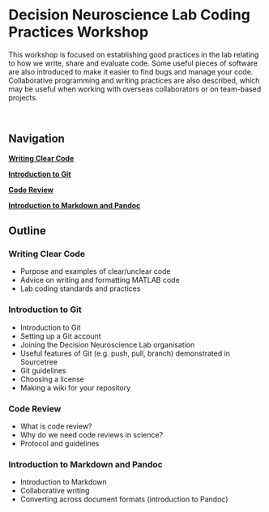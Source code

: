 # Decision Neuroscience Lab Coding Practices Workshop

This workshop is focused on establishing good practices in the lab relating to how we write, share and evaluate code. Some useful pieces of software are also introduced to make it easier to find bugs and manage your code. Collaborative programming and writing practices are also described, which may be useful when working with overseas collaborators or on team-based projects.

<br/>

## Navigation

[**Writing Clear Code**](https://github.com/Decision-Neuroscience-Lab/coding-workshop-material/blob/master/Writing-Clear-Code.md)

[**Introduction to Git**](https://github.com/Decision-Neuroscience-Lab/coding-workshop-material/blob/master/Introduction-to-Git.md)

[**Code Review**](https://github.com/Decision-Neuroscience-Lab/coding-workshop-material/blob/master/Code-Peer-Review.md)

[**Introduction to Markdown and Pandoc**](https://github.com/Decision-Neuroscience-Lab/coding-workshop-material/blob/master/Intro-to-Markdown-and-Pandoc.md)


## Outline

### Writing Clear Code

* Purpose and examples of clear/unclear code
* Advice on writing and formatting MATLAB code
* Lab coding standards and practices


### Introduction to Git

* Introduction to Git
* Setting up a Git account
* Joining the Decision Neuroscience Lab organisation
* Useful features of Git (e.g. push, pull, branch) demonstrated in Sourcetree
* Git guidelines
* Choosing a license
* Making a wiki for your repository


### Code Review

* What is code review?
* Why do we need code reviews in science?
* Protocol and guidelines

### Introduction to Markdown and Pandoc

* Introduction to Markdown
* Collaborative writing
* Converting across document formats (introduction to Pandoc)

 



